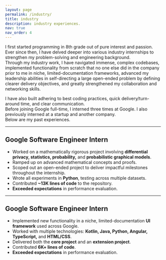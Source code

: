 ```yaml
---
layout: page
permalink: /industry/
title: industry
description: industry experiences.
nav: true
nav_order: 4
---
```


I first started programming in 8th grade out of pure interest and passion.  
Ever since then, I have delved deeper into various industry internships to strengthen my problem-solving and engineering background.  
Through my industry work, I have navigated immense, complex codebases, implemented functionality from scratch that no one else did in the company prior to me in niche, limited-documentation frameworks, advanced my leadership abilities in self-directing a large open-ended problem by defining clearer delivery objectives, and greatly strengthened my collaboration and networking skills.

I have also built adhering to best coding practices, quick delivery/turn-around time, and clear communication.  
Before joining Google full-time, I interned three times at Google. I also previously interned at a startup and another company.  
Below are my past experiences.

---

## Google Software Engineer Intern

- Worked on a mathematically rigorous project involving **differential privacy, statistics, probability,** and **probabilistic graphical models**.
- Ramped up on advanced mathematical concepts and proofs.
- Scoped out an open-ended project to deliver impactful milestones throughout the internship.
- Wrote all experiments in **Python**, testing across multiple datasets.
- Contributed **~13K lines of code** to the repository.
- **Exceeded expectations** in performance evaluation.

---

## Google Software Engineer Intern

- Implemented new functionality in a niche, limited-documentation **UI framework** used across Google.
- Worked with multiple technologies: **Kotlin, Java, Python, Angular, TypeScript,** and **HTML/CSS**.
- Delivered both the **core project** and an **extension project**.
- Contributed **6K+ lines of code**.
- **Exceeded expectations** in performance evaluation.
